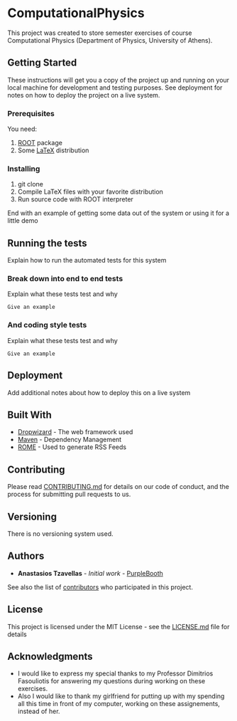 # ComputationalPhysics

This project was created to store semester exercises of course Computational Physics (Department of Physics, University of Athens).

## Getting Started

These instructions will get you a copy of the project up and running on your local machine for development and testing purposes. See deployment for notes on how to deploy the project on a live system.

### Prerequisites

You need:
1. [ROOT](https://root.cern.ch/downloading-root) package
2. Some [LaTeX](https://www.latex-project.org/) distribution

### Installing

1. git clone <repo>
2. Compile LaTeX files with your favorite distribution
3. Run source code with ROOT interpreter

End with an example of getting some data out of the system or using it for a little demo

## Running the tests

Explain how to run the automated tests for this system

### Break down into end to end tests

Explain what these tests test and why

```
Give an example
```

### And coding style tests

Explain what these tests test and why

```
Give an example
```

## Deployment

Add additional notes about how to deploy this on a live system

## Built With

* [Dropwizard](http://www.dropwizard.io/1.0.2/docs/) - The web framework used
* [Maven](https://maven.apache.org/) - Dependency Management
* [ROME](https://rometools.github.io/rome/) - Used to generate RSS Feeds

## Contributing

Please read [CONTRIBUTING.md](https://gist.github.com/PurpleBooth/b24679402957c63ec426) for details on our code of conduct, and the process for submitting pull requests to us.

## Versioning

There is no versioning system used.

## Authors

* **Anastasios Tzavellas** - *Initial work* - [PurpleBooth](https://github.com/PurpleBooth)

See also the list of [contributors](https://github.com/your/project/contributors) who participated in this project.

## License

This project is licensed under the MIT License - see the [LICENSE.md](LICENSE.md) file for details

## Acknowledgments

* I would like to express my special thanks to my Professor Dimitrios Fasouliotis for answering my questions during working on these exercises.
* Also I would like to thank my girlfriend for putting up with my spending all this time in front of my computer, working on these assignements, instead of her.
